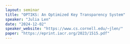 ```yaml
---
layout: seminar
title: "OPTIKS: An Optimized Key Transparency System"
speaker: "Julia Len"
date: "2024-12-02"
speaker_website: "https://www.cs.cornell.edu/~jlen/"
paper: "https://eprint.iacr.org/2023/1515.pdf"
---
```

